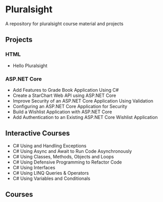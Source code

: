 # Pluralsight
 A repository for pluralsight course material and projects

## Projects

### HTML
- Hello Pluralsight

### ASP.NET Core
- Add Features to Grade Book Application Using C#
- Create a StarChart Web API using ASP.NET Core
- Improve Security of an ASP.NET Core Application Using Validation
- Configuring an ASP.NET Core Application for Security
- Build a Wishlist Application with ASP.NET Core
- Add Authentication to an Existing ASP.NET Core Wishlist Application

## Interactive Courses
- C# Using and Handling Exceptions
- C# Using Async and Await to Run Code Asynchronously
- C# Using Classes, Methods, Objects and Loops
- C# Using Defensive Programming to Refactor Code
- C# Using Interfaces
- C# Using LINQ Queries & Operators
- C# Using Variables and Conditionals

## Courses